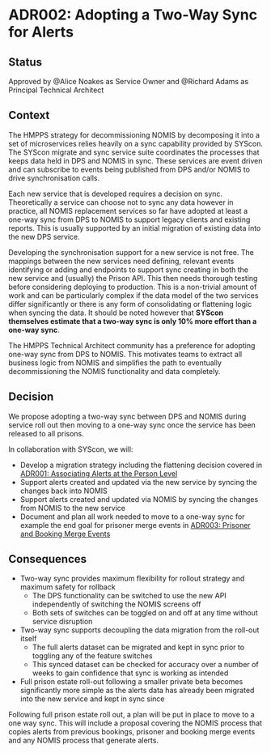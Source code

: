 # ADR002: Adopting a Two-Way Sync for Alerts

## Status

Approved by @Alice Noakes as Service Owner and @Richard Adams as Principal Technical Architect

## Context

The HMPPS strategy for decommissioning NOMIS by decomposing it into a set of microservices relies heavily on a sync capability provided by SYScon. The SYScon migrate and sync service suite coordinates the processes that keeps data held in DPS and NOMIS in sync. These services are event driven and can subscribe to events being published from DPS and/or NOMIS to drive synchronisation calls.

Each new service that is developed requires a decision on sync. Theoretically a service can choose not to sync any data however in practice, all NOMIS replacement services so far have adopted at least a one-way sync from DPS to NOMIS to support legacy clients and existing reports. This is usually supported by an initial migration of existing data into the new DPS service.

Developing the synchronisation support for a new service is not free. The mappings between the new services need defining, relevant events identifying or adding and endpoints to support sync creating in both the new service and (usually) the Prison API. This then needs thorough testing before considering deploying to production. This is a non-trivial amount of work and can be particularly complex if the data model of the two services differ significantly or there is any form of consolidating or flattening logic when syncing the data. It should be noted however that **SYScon themselves estimate that a two-way sync is only 10% more effort than a one-way sync**.

The HMPPS Technical Architect community has a preference for adopting one-way sync from DPS to NOMIS. This motivates teams to extract all business logic from NOMIS and simplifies the path to eventually decommissioning the NOMIS functionality and data completely. 

## Decision

We propose adopting a two-way sync between DPS and NOMIS during service roll out then moving to a one-way sync once the service has been released to all prisons.

In collaboration with SYScon, we will:

- Develop a migration strategy including the flattening decision covered in [ADR001: Associating Alerts at the Person Level](architectural_design_record/001-person-level-association.md)
- Support alerts created and updated via the new service by syncing the changes back into NOMIS
- Support alerts created and updated via NOMIS by syncing the changes from NOMIS to the new service
- Document and plan all work needed to move to a one-way sync for example the end goal for prisoner merge events in [ADR003: Prisoner and Booking Merge Events](architectural_design_record/003-prisoner-merge.md)

## Consequences

- Two-way sync provides maximum flexibility for rollout strategy and maximum safety for rollback
  - The DPS functionality can be switched to use the new API independently of switching the NOMIS screens off
  - Both sets of switches can be toggled on and off at any time without service disruption
- Two-way sync supports decoupling the data migration from the roll-out itself
  - The full alerts dataset can be migrated and kept in sync prior to toggling any of the feature switches
  - This synced dataset can be checked for accuracy over a number of weeks to gain confidence that sync is working as intended
- Full prison estate roll-out following a smaller private beta becomes significantly more simple as the alerts data has already been migrated into the new service and kept in sync since

Following full prison estate roll out, a plan will be put in place to move to a one way sync. This will include a proposal covering the NOMIS process that copies alerts from previous bookings, prisoner and booking merge events and any NOMIS process that generate alerts.
